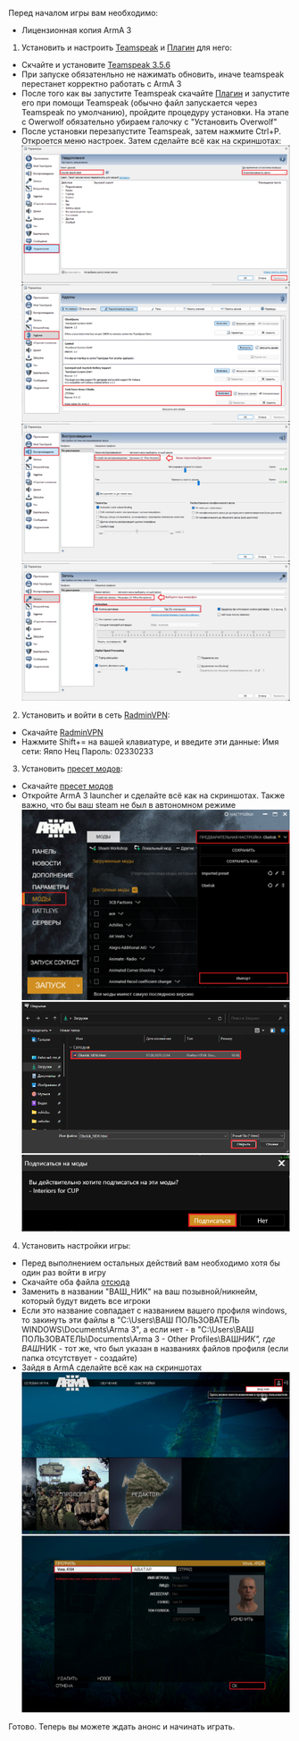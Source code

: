 Перед началом игры вам необходимо:

- Лицензионная копия ArmA 3

1. Установить и настроить [Teamspeak](https://www.filehorse.com/download-teamspeak-client-64/57288/) и [Плагин](https://drive.google.com/file/d/1cjgmEm6q1YBam-dsSgpvoh8qb1Pyprc2/view) для него:

- Скчайте и установите [Teamspeak 3.5.6](https://www.filehorse.com/download-teamspeak-client-64/57288/)
- При запуске обязатенльно не нажимать обновить, иначе teamspeak перестанет корректно работать с ArmA 3
- После того как вы запустите Teamspeak скачайте [Плагин](https://drive.google.com/file/d/1cjgmEm6q1YBam-dsSgpvoh8qb1Pyprc2/view) и запустите его при помощи Teamspeak (обычно файл запускается через Teamspeak по умолчанию), пройдите процедуру установки. На этапе с Owerwolf обязательно убираем галочку с "Установить Overwolf"
- После установки перезапустите Teamspeak, затем нажмите Ctrl+P. Откроется меню настроек. Затем сделайте всё как на скриншотах:
  ![Уведомления](media/Teamspeak/Уведомления.png)
  ![Аддоны](media/Teamspeak/Аддоны.png)
  ![Воспроизведение](media/Teamspeak/Воспроизведение.png)
  ![Запись](media/Teamspeak/Запись.png)

2. Установить и войти в сеть [RadminVPN](https://www.radmin-vpn.com/ru/):

- Скачайте [RadminVPN](https://www.radmin-vpn.com/ru/)
- Нажмите Shift+= на вашей клавиатуре, и введите эти данные:
  Имя сети: Яяпо Нец
  Пароль: 02330233

3. Установить [пресет модов](data/VECTOR.html):

- Скачайте [пресет модов](data/VECTOR.html)
- Откройте ArmA 3 launcher и сделайте всё как на скриншотах. Также важно, что бы ваш steam не был в автономном режиме
  ![Пресет](media/Preset/Пресет.png)
  ![Проводник с пресетом](media/Preset/Проводник_с_пресетом.png)
  ![Диалог](media/Preset/Диалог.png)

4. Установить настройки игры:

- Перед выполнением остальных действий вам необходимо хотя бы один раз войти в игру
- Скачайте оба файла [отсюда](data/Settings/)
- Заменить в названии "ВАШ_НИК" на ваш позывной/никнейм, который будут видеть все игроки
- Если это название совпадает с названием вашего профиля windows, то закинуть эти файлы в "C:\Users\ВАШ ПОЛЬЗОВАТЕЛЬ WINDOWS\Documents\Arma 3", а если нет - в "C:\Users\ВАШ ПОЛЬЗОВАТЕЛЬ\Documents\Arma 3 - Other Profiles\ВАШ*НИК", где ВАШ*НИК - тот же, что был указан в названиях файлов профиля (если папка отсутствует - создайте)
- Зайдя в ArmA сделайте всё как на скриншотах
  ![Откойте свой профиль](media/Profile/Открыть_свой_профиль.png)
  ![Выберите нужный профиль](media/Profile/Выбрать_профиль.png)

Готово. Теперь вы можете ждать анонс и начинать играть.
